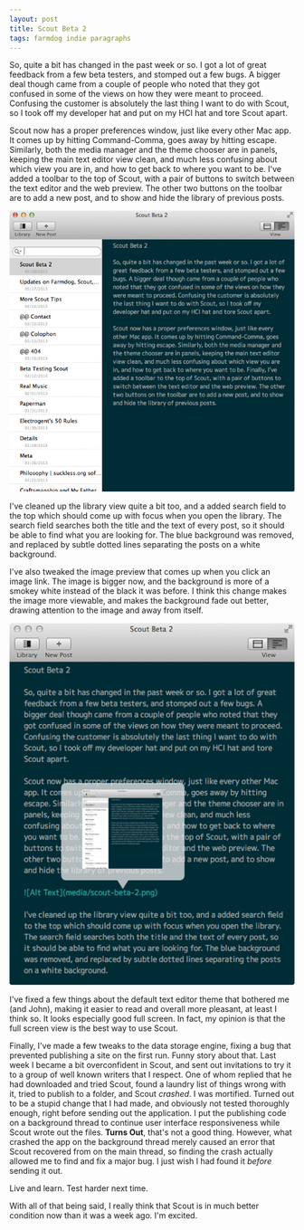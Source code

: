 ```yaml
---
layout: post
title: Scout Beta 2
tags: farmdog indie paragraphs
---
```


So, quite a bit has changed in the past week or so. I got a lot of great feedback from a few beta testers, and stomped out a few bugs. A bigger deal though came from a couple of people who noted that they got confused in some of the views on how they were meant to proceed. Confusing the customer is absolutely the last thing I want to do with Scout, so I took off my developer hat and put on my HCI hat and tore Scout apart. 

Scout now has a proper preferences window, just like every other Mac app. It comes up by hitting Command-Comma, goes away by hitting escape. Similarly, both the media manager and the theme chooser are in panels, keeping the main text editor view clean, and much less confusing about which view you are in, and how to get back to where you want to be. I've added a toolbar to the top of Scout, with a pair of buttons to switch between the text editor and the web preview. The other two buttons on the toolbar are to add a new post, and to show and hide the library of previous posts. 

![Alt Text](/media/scout-beta-2.png)

I've cleaned up the library view quite a bit too, and a added search field to the top which should come up with focus when you open the library. The search field searches both the title and the text of every post, so it should be able to find what you are looking for. The blue background was removed, and replaced by subtle dotted lines separating the posts on a white background. 

I've also tweaked the image preview that comes up when you click an image link. The image is bigger now, and the background is more of a smokey white instead of the black it was before. I think this change makes the image more viewable, and makes the background fade out better, drawing attention to the image and away from itself. 

![Alt Text](/media/image-preview.png)

I've fixed a few things about the default text editor theme that bothered me (and John), making it easier to read and overall more pleasant, at least I think so. It looks especially good full screen. In fact, my opinion is that the full screen view is the best way to use Scout. 

Finally, I've made a few tweaks to the data storage engine, fixing a bug that prevented publishing a site on the first run. Funny story about that. Last week I became a bit overconfident in Scout, and sent out invitations to try it to a group of well known writers that I respect. One of whom replied that he had downloaded and tried Scout, found a laundry list of things wrong with it, tried to publish to a folder, and Scout *crashed*. I was mortified. Turned out to be a stupid change that I had made, and obviously not tested thoroughly enough, right before sending out the application. I put the publishing code on a background thread to continue user interface responsiveness while Scout wrote out the files. **Turns Out**, that's not a good thing. However, what crashed the app on the background thread merely caused an error that Scout recovered from on the main thread, so finding the crash actually allowed me to find and fix a major bug. I just wish I had found it *before* sending it out. 

Live and learn. Test harder next time. 

With all of that being said, I really think that Scout is in much better condition now than it was a week ago. I'm excited. 

